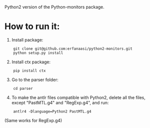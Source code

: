 Python2 version of the Python-monitors package.

# How to run it:
1) Install package:
```
    git clone git@github.com:erfanaasi/python2-monitors.git
    python setup.py install
```
2) Install ctx package:
```
    pip install ctx
```
3) Go to the parser folder:
```
    cd parser
```
4) To make the antlr files compatible with Python2, delete all the files, except "PastMTL.g4" and "RegExp.g4", and run:
```
    antlr4 -Dlanguage=Python2 PastMTL.g4
``` 
(Same works for RegExp.g4)

    

